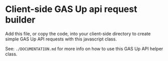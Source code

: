 # Client-side GAS Up api request builder
Add this file, or copy the code, into your client-side directory to create simple GAS Up API requests with this javascript class.

See: `./DOCUMENTATION.md` for more info on how to use this GAS Up API helper class.  

